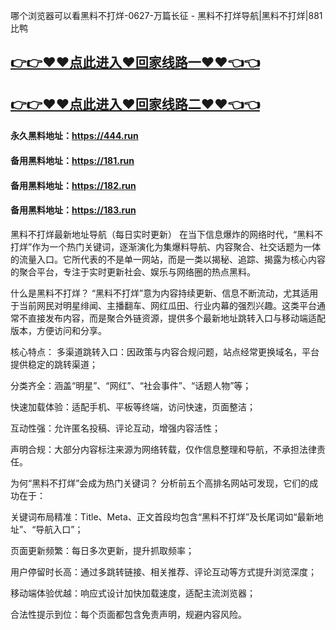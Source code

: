 哪个浏览器可以看黑料不打烊-0627-万篇长征 - 黑料不打烊导航|黑料不打烊|881比鸭

## [👉👉♥♥点此进入♥回家线路一♥♥👈👈](https://unpkg.com/182run/index.html)
## [👉👉♥♥点此进入♥回家线路二♥♥👈👈](https://unpkg.com/182-1run/index.html)

#### 永久黑料地址：https://444.run
#### 备用黑料地址：https://181.run
#### 备用黑料地址：https://182.run
#### 备用黑料地址：https://183.run

黑料不打烊最新地址导航（每日实时更新）
在当下信息爆炸的网络时代，“黑料不打烊”作为一个热门关键词，逐渐演化为集爆料导航、内容聚合、社交话题为一体的流量入口。它所代表的不是单一网站，而是一类以揭秘、追踪、揭露为核心内容的聚合平台，专注于实时更新社会、娱乐与网络圈的热点黑料。

什么是黑料不打烊？
“黑料不打烊”意为内容持续更新、信息不断流动，尤其适用于当前网民对明星绯闻、主播翻车、网红瓜田、行业内幕的强烈兴趣。这类平台通常不直接发布内容，而是聚合外链资源，提供多个最新地址跳转入口与移动端适配版本，方便访问和分享。

核心特点：
多渠道跳转入口：因政策与内容合规问题，站点经常更换域名，平台提供稳定的跳转渠道；

分类齐全：涵盖“明星”、“网红”、“社会事件”、“话题人物”等；

快速加载体验：适配手机、平板等终端，访问快速，页面整洁；

互动性强：允许匿名投稿、评论互动，增强内容活性；

声明合规：大部分内容标注来源为网络转载，仅作信息整理和导航，不承担法律责任。

为何“黑料不打烊”会成为热门关键词？
分析前五个高排名网站可发现，它们的成功在于：

关键词布局精准：Title、Meta、正文首段均包含“黑料不打烊”及长尾词如“最新地址”、“导航入口”；

页面更新频繁：每日多次更新，提升抓取频率；

用户停留时长高：通过多跳转链接、相关推荐、评论互动等方式提升浏览深度；

移动端体验优越：响应式设计加快加载速度，适配主流浏览器；

合法性提示到位：每个页面都包含免责声明，规避内容风险。
